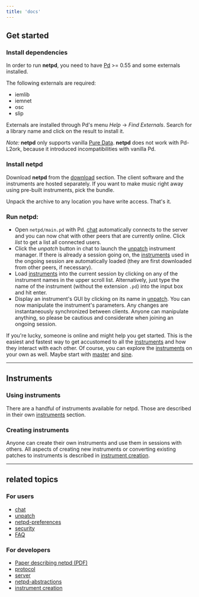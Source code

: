 ```yaml
---
title: 'docs'
---
```


## Get started

### Install dependencies
In order to run **netpd**, you need to have [Pd](http://msp.ucsd.edu/software.html) >= 0.55
and some externals installed.

The following externals are required:
- iemlib
- iemnet
- osc
- slip

Externals are installed through Pd's menu *Help* → *Find Externals*. Search for a
library name and click on the result to install it.

*Note:* **netpd** only supports vanilla [Pure Data](http://msp.ucsd.edu/software.html).
**netpd** does not work with Pd-L2ork, because it introduced incompatibilities with vanilla Pd.

### Install netpd
Download **netpd** from the [download](../download) section. The client software and the
instruments are hosted separately. If you want to make music right away using pre-built
instruments, pick the bundle.

Unpack the archive to any location you have write access. That's it.

### Run netpd:
- Open `netpd/main.pd` with Pd.
  [chat](/docs/chat) automatically connects to the server and you can
  now chat with other peers that are currently online.
  Click *list* to get a list all connected users.
- Click the *unpatch* button in chat to launch
  the [unpatch](../docs/unpatch) instrument manager. If there is already a
  session going on, the [instruments](../instruments) used in the ongoing
  session are automatically loaded (they are first downloaded from other peers,
  if necessary).
- Load [instruments](../instruments) into the current session by clicking on
  any of the instrument names in the upper scroll list.
  Alternatively, just type the name of the instrument (without the
  extension `.pd`) into the input box and hit enter.
- Display an instrument's GUI by clicking on its name in [unpatch](../docs/unpatch).
  You can now manipulate the instrument's parameters. Any changes are instantaneously
  synchronized between clients. Anyone can manipulate anything, so please be
  cautious and considerate when joining an ongoing session.

If you're lucky, someone is online and might help you get started. This is the easiest
and fastest way to get accustomed to all the [instruments](../instruments) and how they
interact with each other. Of course, you can explore the [instruments](../instruments)
on your own as well. Maybe start with [master](../instruments/master) and
[sine](../instruments/sine).

------------------------

## Instruments

### Using instruments

There are a handful of instruments available for netpd. Those are described
in their own [instruments](../instruments) section.

### Creating instruments

Anyone can create their own instruments and use them in sessions with others.
All aspects of creating new instruments or converting existing patches
to instruments is described in [instrument creation](instrument-creation).

------------------------

## related topics

### For users
- [chat](chat)
- [unpatch](unpatch)
- [netpd-preferences](netpd-preferences)
- [security](security)
- [FAQ](faq)

### For developers
- [Paper describing netpd (PDF)](netpd-lac2013-paper.pdf)
- [protocol](protocol)
- [server](server)
- [netpd-abstractions](netpd-abstractions)
- [instrument creation](instrument-creation)


